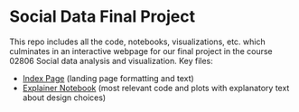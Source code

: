 # Social Data Final Project
This repo includes all the code, notebooks, visualizations, etc. which culminates in an interactive webpage for our final project in the course 02806 Social data analysis and visualization.
Key files:
- [Index Page](index.markdown)  (landing page formatting and text)
- [Explainer Notebook](explainer_notebook.ipynb)  (most relevant code and plots with explanatory text about design choices)

